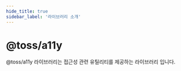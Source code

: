 ```yaml
---
hide_title: true
sidebar_label: '라이브러리 소개'
---
```


# @toss/a11y

@toss/a11y 라이브러리는 접근성 관련 유틸리티를 제공하는 라이브러리 입니다.
